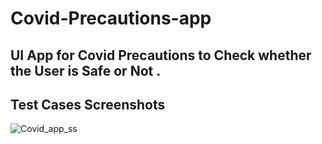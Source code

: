 # Covid-Precautions-app
## UI App for Covid Precautions to Check whether the User is Safe or Not .
## Test Cases Screenshots
![Covid_app_ss](https://user-images.githubusercontent.com/65130817/105946030-6e785580-608c-11eb-9102-c23c61fd8ba3.jpg)


